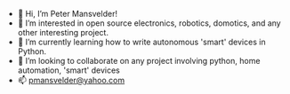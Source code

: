- 👋 Hi, I’m Peter Mansvelder!
- 👀 I’m interested in open source electronics, robotics, domotics, and any other interesting project.
- 🌱 I’m currently learning how to write autonomous 'smart' devices in Python.
- 💞️ I’m looking to collaborate on any project involving python, home automation, 'smart' devices
- 📫 pmansvelder@yahoo.com
